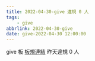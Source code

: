```yaml
---
title: 2022-04-30-give 違規 0 人
tags:
    - give
abbrlink: 2022-04-30-give
date: give-2022-04-30 12:00:00
---
```

give 板 [板規連結](https://www.ptt.cc/bbs/give/M.1612495900.A.C32.html)
昨天違規 0 人
